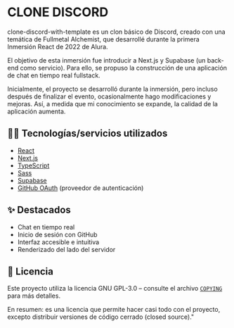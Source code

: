 # CLONE DISCORD  

clone-discord-with-template es un clon básico de Discord, creado con una temática de Fullmetal Alchemist, que desarrollé durante la primera Inmersión React de 2022 de Alura.

El objetivo de esta inmersión fue introducir a Next.js y Supabase (un back-end como servicio). Para ello, se propuso la construcción de una aplicación de chat en tiempo real fullstack.

Inicialmente, el proyecto se desarrolló durante la inmersión, pero incluso después de finalizar el evento, ocasionalmente hago modificaciones y mejoras. Así, a medida que mi conocimiento se expande, la calidad de la aplicación aumenta.

## 👨‍💻 Tecnologías/servicios utilizados

- [React](https://reactjs.org)
- [Next.js](https://nextjs.org)
- [TypeScript](https://www.typescriptlang.org)
- [Sass](https://sass-lang.com)
- [Supabase](https://supabase.com)
- [GitHub OAuth](https://docs.github.com/es/developers/apps/building-oauth-apps/creating-an-oauth-app) (proveedor de autenticación)

## ✨ Destacados

- Chat en tiempo real
- Inicio de sesión con GitHub
- Interfaz accesible e intuitiva
- Renderizado del lado del servidor

## 📄 Licencia

Este proyecto utiliza la licencia GNU GPL-3.0 &ndash; consulte el archivo [`COPYING`](COPYING) para más detalles.

En resumen: es una licencia que permite hacer casi todo con el proyecto, excepto distribuir versiones de código cerrado (closed source)."
